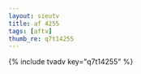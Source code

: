 ```yaml
--- 
layout: sieutv
title: af 4255
tags: [aftv]
thumb_re: q7t14255
---
```

{% include tvadv key="q7t14255" %} 
